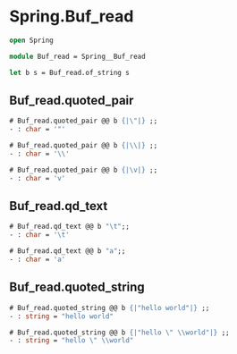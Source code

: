 # Spring.Buf_read

```ocaml
open Spring

module Buf_read = Spring__Buf_read

let b s = Buf_read.of_string s
```

## Buf_read.quoted_pair

```ocaml
# Buf_read.quoted_pair @@ b {|\"|} ;;
- : char = '"'

# Buf_read.quoted_pair @@ b {|\\|} ;;
- : char = '\\'

# Buf_read.quoted_pair @@ b {|\v|} ;;
- : char = 'v'
```

## Buf_read.qd_text

```ocaml
# Buf_read.qd_text @@ b "\t";;
- : char = '\t'

# Buf_read.qd_text @@ b "a";;
- : char = 'a'
```

## Buf_read.quoted_string

```ocaml
# Buf_read.quoted_string @@ b {|"hello world"|} ;;
- : string = "hello world"

# Buf_read.quoted_string @@ b {|"hello \" \\world"|} ;;
- : string = "hello \" \\world"
```
